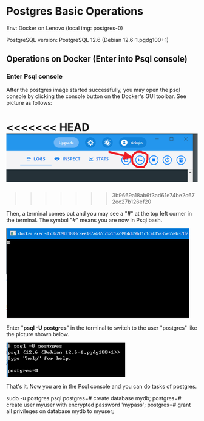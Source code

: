 # Postgres Basic Operations

Env: Docker on Lenovo (local img: postgres-0)

PostgreSQL version: PostgreSQL 12.6 (Debian 12.6-1.pgdg100+1)

## Operations on Docker (Enter into Psql console)

### Enter Psql console

After the postgres image started successfully, you may open the psql console by clicking the console button on the Docker's GUI toolbar. See picture as follows:

<<<<<<< HEAD
![Image 037](./1_BasicOperations.assets/Image_037.png)
=======
>>>>>>> 3b9669a18ab6f3ad61e74be2c672ec27b126ef20

Then, a terminal comes out and you may see a "**#**" at the top left corner in the terminal. The symbol "**#**" means you are now in Psql bash.

![Image 038](./1_BasicOperations.assets/Image_038.png)

Enter "**psql -U postgres**" in the terminal to switch to the user "postgres" like the picture shown below.

![Image 039](1_BasicOperations.assets/Image_039.png)

That's it. Now you are in the Psql console and you can do tasks of postgres.





sudo -u postgres psql
postgres=# create database mydb;
postgres=# create user myuser with encrypted password 'mypass';
postgres=# grant all privileges on database mydb to myuser;
